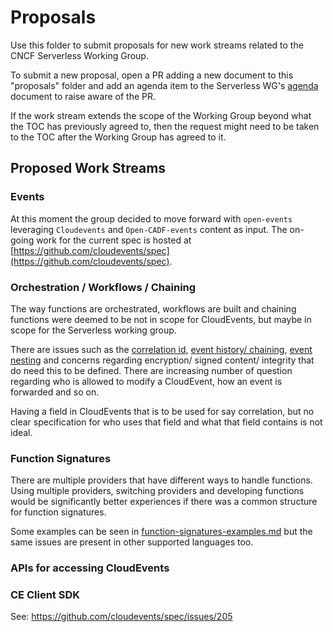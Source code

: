 # Proposals

Use this folder to submit proposals for new work streams related to the
CNCF Serverless Working Group.

To submit a new proposal, open a PR adding a new document to this
"proposals" folder and add an agenda item to the Serverless WG's
[agenda](https://docs.google.com/document/d/1OVF68rpuPK5shIHILK9JOqlZBbfe91RNzQ7u_P7YCDE/edit?ts=5a1da559#)
document to raise aware of the PR.

If the work stream extends the scope of the Working Group beyond what the
TOC has previously agreed to, then the request might need to be taken to
the TOC after the Working Group has agreed to it.

## Proposed Work Streams

### Events

At this moment the group decided to move forward with `open-events`
leveraging `Cloudevents` and `Open-CADF-events` content as input. The
on-going work for the current spec is hosted at
[https://github.com/cloudevents/spec](https://github.com/cloudevents/spec).

### Orchestration / Workflows / Chaining

The way functions are orchestrated, workflows are built and chaining functions were deemed to be not in scope for CloudEvents, but maybe in scope for the Serverless working group.

There are issues such as the [correlation id](https://github.com/cloudevents/spec/pull/128), [event history/ chaining](https://github.com/cloudevents/spec/issues/204), [event nesting](https://github.com/cloudevents/spec/issues/72) and concerns regarding encryption/ signed content/ integrity that do need this to be defined. There are increasing number of question regarding who is allowed to modify a CloudEvent, how an event is forwarded and so on.

Having a field in CloudEvents that is to be used for say correlation, but no clear specification for who uses that field and what that field contains is not ideal.

### Function Signatures

There are multiple providers that have different ways to handle functions. Using multiple providers, switching providers and developing functions would be significantly better experiences if there was a common structure for function signatures.

Some examples can be seen in [function-signatures-examples.md](function-signatures-examples.md) but the same issues are present in other supported languages too.

### APIs for accessing CloudEvents

### CE Client SDK

See: https://github.com/cloudevents/spec/issues/205

